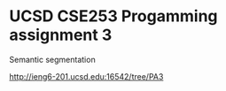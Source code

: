 # UCSD CSE253 Progamming assignment 3

Semantic segmentation

http://ieng6-201.ucsd.edu:16542/tree/PA3